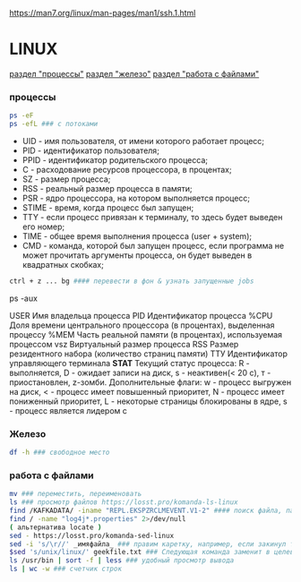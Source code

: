 <https://man7.org/linux/man-pages/man1/ssh.1.html>

# LINUX
[раздел "процессы"](#процессы)
[раздел "железо"](#железо)
[раздел "работа с файлами"](#работа-с-файлами)

### процессы
```bash
ps -eF
ps -efL ### с потоками
```
- UID - имя пользователя, от имени которого работает процесс;
- PID - идентификатор пользователя;
- PPID - идентификатор родительского процесса;
- C - расходование ресурсов процессора, в процентах;
- SZ - размер процесса;
- RSS - реальный размер процесса в памяти;
- PSR - ядро процессора, на котором выполняется процесс;
- STIME - время, когда процесс был запущен;
- TTY - если процесс привязан к терминалу, то здесь будет выведен его номер;
- TIME - общее время выполнения процесса (user + system);
- CMD - команда, которой был запущен процесс, если программа не может прочитать аргументы процесса, он будет выведен в квадратных скобках;
```bash
ctrl + z ... bg #### перевести в фон & узнать запущенные jobs
```
ps -aux

USER Имя владельца процесса
РID Идентификатор процесса
%CPU Доля времени центрального процессора (в процентах), выделенная процессу
%МЕМ Часть реальной памяти (в процентах), используемая процессом
vsz Виртуальный размер процесса
RSS Размер резидентного набора (количество страниц памяти)
ТТУ Идентификатор управляющего терминала
**STAT** Текущий статус процесса:
R - выполняется,
D - ожидает записи на диск,
s - неактивен(< 20 с),
т - приостановлен,
z-зомби.
Дополнительные флаги:
w - процесс выгружен на диск,
< - процесс имеет повышенный приоритет,
N - процесс имеет пониженный приоритет,
L - некоторые страницы блокированы в ядре,
s - процесс является лидером с


### Железо
```bash
df -h ### свободное место
```

### работа с файлами

```bash
mv ### переместить, переименовать 
ls ### просмотр файлов https://losst.pro/komanda-ls-linux
find /KAFKADATA/ -iname "REPL.EKSPZRCLMEVENT.V1-2" #### поиск файла, папки - 
find / -name "log4j*.properties" 2>/dev/null
( альтернатива locate )
sed - https://losst.pro/komanda-sed-linux 
sed -i 's/\r//' _имяфайла_ ### правим каретку, например, если закинул текстовый файл с windows
$sed 's/unix/linux/' geekfile.txt ### Следующая команда заменит в целевом файле вхождения слова unix на linux:
ls /usr/bin | sort -f | less ### удобный просмотр вывода
ls | wc -w ### счетчик строк
```































